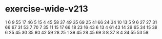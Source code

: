 # exercise-wide-v213
1
6
9
55
17
46
5
15
4
45
58
37
49
35
69
25
41
66
24
34
10
13
5
9
6
27
27
31
66
67
31
53
7
70
7
35
11
15
17
66
18
23
16
43
6
13
4
61
43
14
29
65
34
15
39
6
25
45
30
35
80
42
59
28
25
1
39
45
28
45
69
3
8
37
8
4
34
55
53
58
